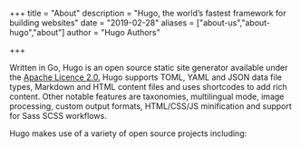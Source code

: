 +++
title = "About"
description = "Hugo, the world’s fastest framework for building websites"
date = "2019-02-28"
aliases = ["about-us","about-hugo","about"]
author = "Hugo Authors"

+++

Written in Go, Hugo is an open source static site generator available under the [Apache Licence 2.0.](https://github.com/gohugoio/hugo/blob/master/LICENSE) Hugo supports TOML, YAML and JSON data file types, Markdown and HTML content files and uses shortcodes to add rich content. Other notable features are taxonomies, multilingual mode, image processing, custom output formats, HTML/CSS/JS minification and support for Sass SCSS workflows.

Hugo makes use of a variety of open source projects including:
